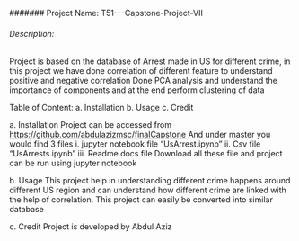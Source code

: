####### Project Name: 
T51---Capstone-Project-VII

###### Description: 
Project is based on the database of Arrest made in US for different crime, in this project we have 
done correlation of different feature to understand positive and negative correlation
Done PCA analysis and understand the importance of components and at the end perform clustering of data

Table of Content:
a. Installation
b. Usage
c. Credit

a. Installation
Project can be accessed from https://github.com/abdulazizmsc/finalCapstone
And under master you would find 3 files 
  i.	jupyter notebook file “UsArrest.ipynb”
  ii.	Csv file “UsArrests.ipynb”
  iii.	Readme.docs file 
Download all these file and project can be run using jupyter notebook

b. Usage
This project help in understanding different crime happens around different US region and can understand how different crime are linked with the help of correlation. This project can easily be converted into similar database 

c. Credit
Project is developed by Abdul Aziz
